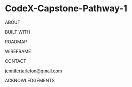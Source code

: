 # CodeX-Capstone-Pathway-1
ABOUT



BUILT WITH

ROADMAP

WIREFRAME

CONTACT

jennifertarleton@gmail.com

ACKNOWLEDGEMENTS

